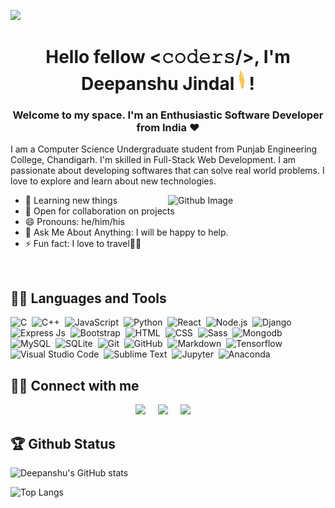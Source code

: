 ![](https://raw.githubusercontent.com/halfrost/halfrost/master/icons/header_.png)

<h1 align="center"> Hello fellow  &lt;𝚌𝚘𝚍𝚎𝚛𝚜/&gt;, I'm Deepanshu Jindal <img src="https://raw.githubusercontent.com/ABSphreak/ABSphreak/master/gifs/Hi.gif" width="10px" height="35px"> ! </h1>

<h3 align="center">Welcome to my space. I'm an Enthusiastic Software Developer from India ❤</h3>
  
I am a Computer Science Undergraduate student from Punjab Engineering College, Chandigarh. I'm skilled in Full-Stack Web Development. I am passionate about developing softwares that can solve real world problems.  I love to explore and learn about new technologies.




<img width="50%" align="right" alt="Github Image" src="https://raw.githubusercontent.com/onimur/.github/master/.resources/git-header.svg" />

- 🌱 Learning new things
- 👯 Open for collaboration on projects
- 😄 Pronouns: he/him/his
- 💬 Ask Me About Anything: I will be happy to help.
- ⚡ Fun fact: I love to travel🐱‍🏍
<br />

## 👨‍💻 Languages and Tools
![C](https://img.shields.io/badge/-C-05122A?style=flat&logo=C&logoColor=A8B9CC)&nbsp;
![C++](https://img.shields.io/badge/-C++-05122A?style=flat&logo=C%2B%2B&logoColor=00599C)&nbsp;
![JavaScript](https://img.shields.io/badge/-JavaScript-05122A?style=flat&logo=javascript)&nbsp;
![Python](https://img.shields.io/badge/-Python-05122A?style=flat&logo=python)&nbsp;
![React](https://img.shields.io/badge/-React-05122A?style=flat&logo=react)&nbsp;
![Node.js](https://img.shields.io/badge/-Node.js-05122A?style=flat&logo=node.js)&nbsp;
![Django](https://img.shields.io/badge/-Django-05122A?style=flat&logo=django&logoColor=092E20)&nbsp;
![Express Js](https://img.shields.io/badge/-Express-05122A?style=flat&logo=express)&nbsp;
![Bootstrap](https://img.shields.io/badge/-Bootstrap-05122A?style=flat&logo=bootstrap&logoColor=563D7C)&nbsp;
![HTML](https://img.shields.io/badge/-HTML-05122A?style=flat&logo=HTML5)&nbsp;
![CSS](https://img.shields.io/badge/-CSS-05122A?style=flat&logo=CSS3&logoColor=1572B6)&nbsp;
![Sass](https://img.shields.io/badge/-Sass-05122A?style=flat&logo=sass)&nbsp;
![Mongodb](https://img.shields.io/badge/-Mongodb-05122A?style=flat&logo=mongodb)&nbsp;
![MySQL](https://img.shields.io/badge/-MySQL-05122A?style=flat&logo=mysql)&nbsp;
![SQLite](https://img.shields.io/badge/-SQLite-05122A?style=flat&logo=sqlite)&nbsp;
![Git](https://img.shields.io/badge/-Git-05122A?style=flat&logo=git)&nbsp;
![GitHub](https://img.shields.io/badge/-GitHub-05122A?style=flat&logo=github)&nbsp;
![Markdown](https://img.shields.io/badge/-Markdown-05122A?style=flat&logo=markdown)&nbsp;
![Tensorflow](https://img.shields.io/badge/-Tensorflow-05122A?style=flat&logo=tensorflow)&nbsp;
![Visual Studio Code](https://img.shields.io/badge/-Visual%20Studio%20Code-05122A?style=flat&logo=visual-studio-code&logoColor=007ACC)&nbsp;
![Sublime Text](https://img.shields.io/badge/-Sublime%20Text-05122A?style=flat&logo=sublime-text)&nbsp;
![Jupyter](https://img.shields.io/badge/-Jupyter-05122A?style=flat&logo=jupyter)&nbsp;
![Anaconda](https://img.shields.io/badge/-Anaconda-05122A?style=flat&logo=anaconda)&nbsp;


## 🤝🏻 Connect with me
<p align="center">
  <a href="mailto:deepu.jindal2002@gmail.com"><img src="https://img.shields.io/badge/-deepu.jindal2002-D14836?style=flat&logo=Gmail&logoColor=white"/></a> &nbsp;&nbsp;&nbsp;
  <a href="https://www.linkedin.com/in/deepanshujindal/"><img src="https://img.shields.io/badge/-Deepanshu%20Jindal-0077B5?style=flat&logo=LinkedIn&logoColor=white"/></a> &nbsp;&nbsp;&nbsp;
  <a href="https://github.com/ultimatecoder2"><img src="https://img.shields.io/badge/-ultimatecoder2-D14836?style=flat&logo=GitHub&logoColor=black"/></a> &nbsp;&nbsp;&nbsp;
</p>


## 🏆 Github Status
![Deepanshu's GitHub stats](https://github-readme-stats.vercel.app/api?username=ultimatecoder2&count_private=true&show_icons=true&hide_border=true&theme=algolia&card_width=450)
<br/>

![Top Langs](https://github-readme-stats-eight-theta.vercel.app/api/top-langs/?username=ultimatecoder2&layout=compact&langs_count=8&theme=algolia&langs_count=25&card_width=450)



<br/>

